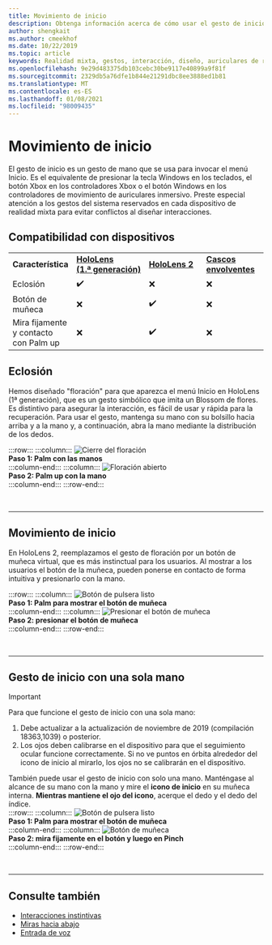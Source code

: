 ```yaml
---
title: Movimiento de inicio
description: Obtenga información acerca de cómo usar el gesto de inicio para llamar al menú Inicio en HoloLens y en los auriculares con forma de Windows Mixed Reality.
author: shengkait
ms.author: cmeekhof
ms.date: 10/22/2019
ms.topic: article
keywords: Realidad mixta, gestos, interacción, diseño, auriculares de realidad mixta, auriculares de realidad mixta de Windows, auriculares de realidad virtual, HoloLens, MRTK, kit de herramientas de realidad mixta, floración
ms.openlocfilehash: 9e29d483375db103cebc30be9117e40899a9f81f
ms.sourcegitcommit: 2329db5a76dfe1b844e21291dbc8ee3888ed1b81
ms.translationtype: MT
ms.contentlocale: es-ES
ms.lasthandoff: 01/08/2021
ms.locfileid: "98009435"
---
```

# <a name="start-gesture"></a>Movimiento de inicio

El gesto de inicio es un gesto de mano que se usa para invocar el menú Inicio. Es el equivalente de presionar la tecla Windows en los teclados, el botón Xbox en los controladores Xbox o el botón Windows en los controladores de movimiento de auriculares inmersivo. Preste especial atención a los gestos del sistema reservados en cada dispositivo de realidad mixta para evitar conflictos al diseñar interacciones.

## <a name="device-support"></a>Compatibilidad con dispositivos

<table>
    <colgroup>
    <col width="25%" />
    <col width="25%" />
    <col width="25%" />
    <col width="25%" />
    </colgroup>
    <tr>
        <td><strong>Característica</strong></td>
        <td><a href="../hololens-hardware-details.md"><strong>HoloLens (1.ª generación)</strong></a></td>
        <td><a href="https://docs.microsoft.com/hololens/hololens2-hardware"><strong>HoloLens 2</strong></td>
        <td><a href="../discover/immersive-headset-hardware-details.md"><strong>Cascos envolventes</strong></a></td>
    </tr>
     <tr>
        <td>Eclosión</td>
        <td>✔️</td>
        <td>❌</td>
        <td>❌</td>
    </tr>
     <tr>
        <td>Botón de muñeca</td>
        <td>❌</td>
        <td>✔️</td>
        <td>❌</td>
    </tr>
    <tr>
        <td>Mira fijamente y contacto con Palm up</td>
        <td>❌</td>
        <td>✔️</td>
        <td>❌</td>
    </tr>
</table>

## <a name="bloom"></a>Eclosión

Hemos diseñado "floración" para que aparezca el menú Inicio en HoloLens (1ª generación), que es un gesto simbólico que imita un Blossom de flores. Es distintivo para asegurar la interacción, es fácil de usar y rápida para la recuperación. Para usar el gesto, mantenga su mano con su bolsillo hacia arriba y a la mano y, a continuación, abra la mano mediante la distribución de los dedos.

:::row:::
    :::column:::
        ![Cierre del floración](images/bloom-close.png)<br>
        **Paso 1: Palm con las manos**<br>
    :::column-end:::
    :::column:::
        ![Floración abierto](images/bloom-open.png)<br>
        **Paso 2: Palm up con la mano**<br>
    :::column-end:::
:::row-end:::

<br>

---

## <a name="start-gesture"></a>Movimiento de inicio

En HoloLens 2, reemplazamos el gesto de floración por un botón de muñeca virtual, que es más instinctual para los usuarios. Al mostrar a los usuarios el botón de la muñeca, pueden ponerse en contacto de forma intuitiva y presionarlo con la mano.

:::row:::
    :::column:::
        ![Botón de pulsera listo](images/wrist-button-ready.png)<br>
        **Paso 1: Palm para mostrar el botón de muñeca**<br>
    :::column-end:::
    :::column:::
        ![Presionar el botón de muñeca](images/wrist-button-press.png)<br>
        **Paso 2: presionar el botón de muñeca**<br>
    :::column-end:::
:::row-end:::

<br>

---

## <a name="one-handed-start-gesture"></a>Gesto de inicio con una sola mano

> [!IMPORTANT]
> Para que funcione el gesto de inicio con una sola mano:
>
> 1. Debe actualizar a la actualización de noviembre de 2019 (compilación 18363,1039) o posterior.
> 1. Los ojos deben calibrarse en el dispositivo para que el seguimiento ocular funcione correctamente. Si no ve puntos en órbita alrededor del icono de inicio al mirarlo, los ojos no se calibrarán en el dispositivo.

También puede usar el gesto de inicio con solo una mano. Manténgase al alcance de su mano con la mano y mire el **icono de inicio** en su muñeca interna. **Mientras mantiene el ojo del icono**, acerque el dedo y el dedo del índice.<br>
:::row:::
    :::column:::
        ![Botón de pulsera listo](images/wrist-button-ready.png)<br>
        **Paso 1: Palm para mostrar el botón de muñeca**<br>
    :::column-end:::
    :::column:::
        ![Botón de muñeca](images/wrist-button-pinch.png)<br>
        **Paso 2: mira fijamente en el botón y luego en Pinch**<br>
    :::column-end:::
:::row-end:::

<br>

---

## <a name="see-also"></a>Consulte también

* [Interacciones instintivas](interaction-fundamentals.md)
* [Miras hacia abajo](eye-tracking.md)
* [Entrada de voz](voice-input.md)
